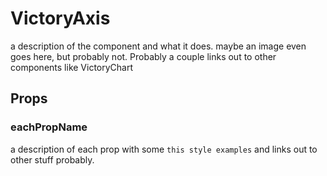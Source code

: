 # VictoryAxis

a description of the component and what it does. maybe an image even goes here, but probably not. Probably a couple links out to other components like VictoryChart

## Props

### eachPropName

a description of each prop with some `this style examples` and links out to other stuff probably.
